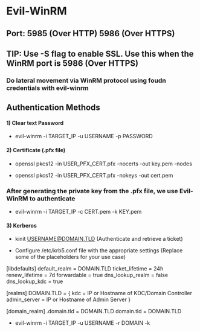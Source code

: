 # Evil-WinRM 

## Port: 5985 (Over HTTP) 5986 (Over HTTPS)

## TIP: Use -S flag to enable SSL. Use this when the WinRM port is 5986 (Over HTTPS)

### Do lateral movement via WinRM protocol using foudn credentials with evil-winrm

## Authentication Methods

#### 1) Clear text Password

 - evil-winrm -i TARGET_IP -u USERNAME -p PASSWORD

#### 2) Certificate (.pfx file)

 - openssl pkcs12 -in USER_PFX_CERT.pfx -nocerts -out key.pem -nodes

 - openssl pkcs12 -in USER_PFX_CERT.pfx -nokeys -out cert.pem

### After generating the private key from the .pfx file, we use Evil-WinRM to authenticate

 - evil-winrm -i TARGET_IP -c CERT.pem -k KEY.pem

#### 3) Kerberos

 - kinit USERNAME@DOMAIN.TLD (Authenticate and retrieve a ticket)

 - Configure /etc/krb5.conf file with the appropriate settings (Replace some of the placeholders for your use case)

[libdefaults]
    default_realm = DOMAIN.TLD
    ticket_lifetime = 24h
    renew_lifetime = 7d
    forwardable = true
    dns_lookup_realm = false
    dns_lookup_kdc = true

[realms]
    DOMAIN.TLD = {
        kdc = IP or Hostname of KDC/Domain Controller
        admin_server = IP or Hostname of Admin Server
    }

[domain_realm]
    .domain.tld = DOMAIN.TLD
    domain.tld = DOMAIN.TLD

 - evil-winrm -i TARGET_IP -u USERNAME -r DOMAIN -k
